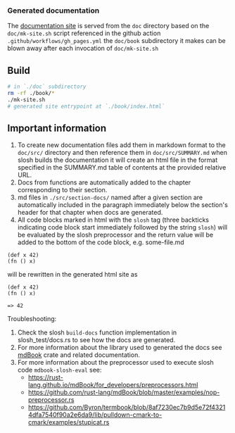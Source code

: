 ### Generated documentation
The [documentation site](https://sl-sh-dev.github.io/sl-sh/) is served from the `doc` directory
based on the `doc/mk-site.sh` script referenced in the github action `.github/workflows/gh_pages.yml`
the `doc/book` subdirectory it makes can be blown away after each invocation of `doc/mk-site.sh`

## Build

```bash
# in `./doc` subdirectory
rm -rf ./book/*
./mk-site.sh
# generated site entrypoint at `./book/index.html`
```


## Important information

1. To create new documentation files add them in markdown format to the `doc/src/` directory and
then reference them in `doc/src/SUMMARY.md` when slosh builds the documentation it will create
an html file in the format specified in the SUMMARY.md table of contents at the provided relative URL.
2. Docs from functions are automatically added to the chapter corresponding to their section.
3. md files in `./src/section-docs/` named after a given section are automatically included in the paragraph
immediately below the section's header for that chapter when docs are generated.
4. All code blocks marked in html with  the `slosh` tag (three backticks indicating code block start
immediately followed by the string `slosh`) will be evaluated by the slosh preprocessor
and the return value will be added to the bottom of the code block, e.g.
some-file.md
```slosh
(def x 42)
(fn () x)
```

will be rewritten in the generated html site as
```
(def x 42)
(fn () x)

=> 42
```


Troubleshooting:
1. Check the slosh `build-docs` function implementation in slosh_test/docs.rs to see how the docs are generated.
2. For more information about the library used to generated the docs see [mdBook](https://rust-lang.github.io/mdBook/index.html)
crate and related documentation.
3. For more information about the preprocessor used to execute slosh code `mdbook-slosh-eval` see:
    - https://rust-lang.github.io/mdBook/for_developers/preprocessors.html
    - https://github.com/rust-lang/mdBook/blob/master/examples/nop-preprocessor.rs
    - https://github.com/Byron/termbook/blob/8af7230ec7b9d5e72f43214dfa7540f90a2e6da9/lib/pulldown-cmark-to-cmark/examples/stupicat.rs
